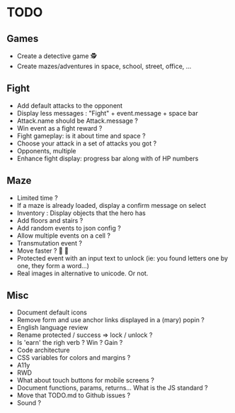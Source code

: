 # TODO

## Games

- Create a detective game 🕵
- Create mazes/adventures in space, school, street, office, ...

## Fight

- Add default attacks to the opponent
- Display less messages : "Fight" + event.message + space bar
- Attack.name should be Attack.message ?
- Win event as a fight reward ?
- Fight gameplay: is it about time and space ?
- Choose your attack in a set of attacks you got ?
- Opponents, multiple
- Enhance fight display: progress bar along with of HP numbers

## Maze

- Limited time ?
- If a maze is already loaded, display a confirm message on select
- Inventory : Display objects that the hero has
- Add floors and stairs ?
- Add random events to json config ?
- Allow multiple events on a cell ?
- Transmutation event ?
- Move faster ? 🚴 🏇
- Protected event with an input text to unlock (ie: you found letters one by one, they form a word...)
- Real images in alternative to unicode. Or not.

## Misc

- Document default icons
- Remove form and use anchor links displayed in a (mary) popin ?
- English language review
- Rename protected / success => lock / unlock ?
- Is 'earn' the righ verb ? Win ? Gain ?
- Code architecture
- CSS variables for colors and margins ?
- A11y
- RWD
- What about touch buttons for mobile screens ?
- Document functions, params, returns... What is the JS standard ?
- Move that TODO.md to Github issues ?
- Sound ?

